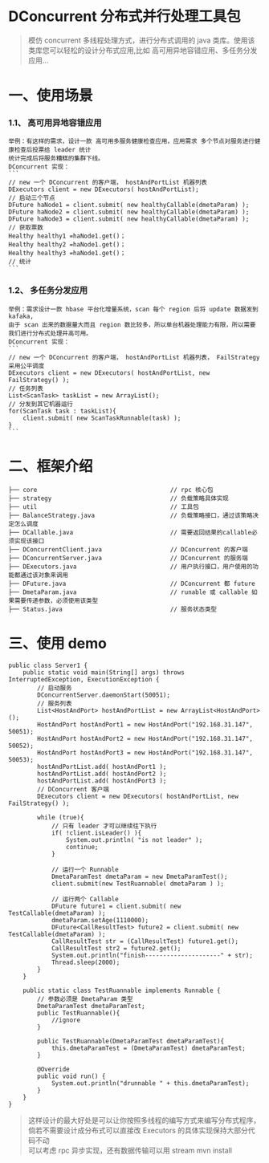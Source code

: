 # DConcurrent 分布式并行处理工具包
> 模仿 concurrent 多线程处理方式，进行分布式调用的 java 类库。使用该类库您可以轻松的设计分布式应用,比如 高可用异地容错应用、多任务分发应用...
  
# 一、使用场景
### 1.1、 高可用异地容错应用
    举例：有这样的需求，设计一款 高可用多服务健康检查应用，应用需求 多个节点对服务进行健康检查后投票给 leader 统计
    统计完成后将服务糟糕的集群下线。      
    DConcurrent 实现：
    ```
    // new 一个 DConcurrent 的客户端， hostAndPortList 机器列表
    DExecutors client = new DExecutors( hostAndPortList);
    // 启动三个节点
    DFuture haNode1 = client.submit( new healthyCallable(dmetaParam) );
    DFuture haNode2 = client.submit( new healthyCallable(dmetaParam) );
    DFuture haNode3 = client.submit( new healthyCallable(dmetaParam) );
    // 获取票数
    Healthy healthy1 =haNode1.get()；
    Healthy healthy2 =haNode1.get()；
    Healthy healthy3 =haNode1.get()；
    // 统计
    ```
    
### 1.2、 多任务分发应用
    举例：需求设计一款 hbase 平台化增量系统，scan 每个 region 后将 update 数据发到 kafaka,
    由于 scan 出来的数据量大而且 region 数比较多，所以单台机器处理能力有限，所以需要我们进行分布式处理并高可用。      
    DConcurrent 实现：
    ```
    // new 一个 DConcurrent 的客户端， hostAndPortList 机器列表， FailStrategy 采用公平调度
    DExecutors client = new DExecutors( hostAndPortList, new FailStrategy() );
    // 任务列表
    List<ScanTask> taskList = new ArrayList();
    // 分发到其它机器运行
    for(ScanTask task : taskList){
        client.submit( new ScanTaskRunnable(task) );
    }
    ```
    
# 二、框架介绍
```
├── core                                     // rpc 核心包
├── strategy                                 // 负载策略具体实现
├── util                                     // 工具包   
├── BalanceStrategy.java                     // 负载策略接口，通过该策略决定怎么调度    
├── DCallable.java                           // 需要返回结果的callable必须实现该接口
├── DConcurrentClient.java                   // DConcurrent 的客户端     
├── DConcurrentServer.java                   // DConcurrent 的服务端 
├── DExecutors.java                          // 用户执行接口，用户使用的功能都通过该对象来调用
├── DFuture.java                             // DConcurrent 都 future    
├── DmetaParam.java                          // runable 或 callable 如果需要传递参数，必须使用该类型
├── Status.java                              // 服务状态类型
```
 

# 三、使用 demo
```
public class Server1 {
    public static void main(String[] args) throws InterruptedException, ExecutionException {
        // 启动服务
        DConcurrentServer.daemonStart(50051);
        // 服务列表
        List<HostAndPort> hostAndPortList = new ArrayList<HostAndPort>();
        HostAndPort hostAndPort1 = new HostAndPort("192.168.31.147", 50051);
        HostAndPort hostAndPort2 = new HostAndPort("192.168.31.147", 50052);
        HostAndPort hostAndPort3 = new HostAndPort("192.168.31.147", 50053);
        hostAndPortList.add( hostAndPort1 );
        hostAndPortList.add( hostAndPort2 );
        hostAndPortList.add( hostAndPort3 );
        // DConcurrent 客户端
        DExecutors client = new DExecutors( hostAndPortList, new FailStrategy() );
    
        while (true){
            // 只有 leader 才可以继续往下执行
            if( !client.isLeader() ){
                System.out.println( "is not leader" );
                continue;
            }
            
            // 运行一个 Runnable
            DmetaParamTest dmetaParam = new DmetaParamTest();
            client.submit(new TestRuannable( dmetaParam ) );
            
            // 运行两个 Callable
            DFuture future1 = client.submit( new TestCallable(dmetaParam) );
            dmetaParam.setAge(1110000);
            DFuture<CallResultTest> future2 = client.submit( new TestCallable(dmetaParam) );
            CallResultTest str = (CallResultTest) future1.get();
            CallResultTest str2 = future2.get();
            System.out.println("finish---------------------" + str);
            Thread.sleep(2000);
        }
    }

    public static class TestRuannable implements Runnable {
        // 参数必须是 DmetaParam 类型
        DmetaParamTest dmetaParamTest;
        public TestRuannable(){
            //ignore
        }

        public TestRuannable(DmetaParamTest dmetaParamTest){
            this.dmetaParamTest = (DmetaParamTest) dmetaParamTest;
        }

        @Override
        public void run() {
            System.out.println("drunnable " + this.dmetaParamTest);
        }
    }
}
```
> 这样设计的最大好处是可以让你按照多线程的编写方式来编写分布式程序，倘若不需要设计成分布式可以直接改 Executors 的具体实现保持大部分代码不动      
可以考虑 rpc 异步实现，还有数据传输可以用 stream
mvn install

